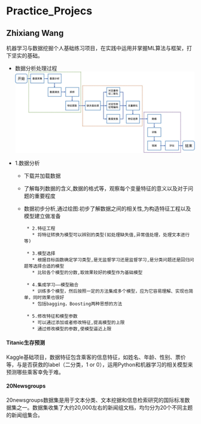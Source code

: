 # Practice_Projecs
## Zhixiang Wang

机器学习与数据挖掘个人基础练习项目，在实践中运用并掌握ML算法与框架，打下坚实的基础。<br>

* 数据分析处理过程
![](./pic/process.jpg)<br>

* 1.数据分析
   * 下载并加载数据
   * 了解每列数据的含义,数据的格式等，观察每个变量特征的意义以及对于问题的重要程度
   * 数据初步分析,通过绘图:初步了解数据之间的相关性,为构造特征工程以及模型建立做准备

          * 2.特征工程
            * 将特征转换为模型可以辨别的类型(如处理缺失值,异常值处理，处理文本进行等)

          * 3.模型选择
            * 根据目标函数确定学习类型,是无监督学习还是监督学习,是分类问题还是回归问题等选择合适的模型
            * 比较各个模型的分数,取效果较好的模型作为基础模型

          * 4.集成学习——模型融合
            * 训练多个模型，然后按照一定的方法集成多个模型，应为它容易理解、实现也简单，同时效果也很好
            * 包括bagging，Boosting两种思想的方法

          * 5.修改特征和模型参数
            * 可以通过添加或者修改特征,提高模型的上限
            * 通过修改模型的参数,使模型逼近上限
          

#### Titanic生存预测
Kaggle基础项目，数据特征包含乘客的信息特征，如姓名、年龄、性别、票价等，与是否获救的label（二分类，1 or 0），运用Python和机器学习的相关模型来预测哪些乘客幸免于难。

#### 20Newsgroups
20newsgroups数据集是用于文本分类、文本挖据和信息检索研究的国际标准数据集之一。数据集收集了大约20,000左右的新闻组文档，均匀分为20个不同主题的新闻组集合。
